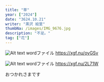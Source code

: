 ```yaml
---
title: "草"
year: ["2024"]
date: "3624.10.21"
writer: "黒沢 絵里"
thumbNa: /images/IMG_9676.jpg
description: "不足。"
tag: ["花"]
---
```




![Alt text](/images/履歴書0001.jpg)
wordファイル <https://xgf.nu/oyGSv>



![Alt text](/images/障害特性について20001.jpg)
wordファイル <https://xgf.nu/2L71W>



おつかれさまです


